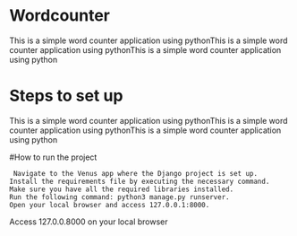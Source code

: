 # Wordcounter
This is a simple word counter application using pythonThis is a simple word counter application using pythonThis is a simple word counter application using python

# Steps to set up
This is a simple word counter application using pythonThis is a simple word counter application using pythonThis is a simple word counter application using python

#How to run the project

     Navigate to the Venus app where the Django project is set up.
    Install the requirements file by executing the necessary command.
    Make sure you have all the required libraries installed.
    Run the following command: python3 manage.py runserver.
    Open your local browser and access 127.0.0.1:8000.
  Access 127.0.0.8000 on your local browser
